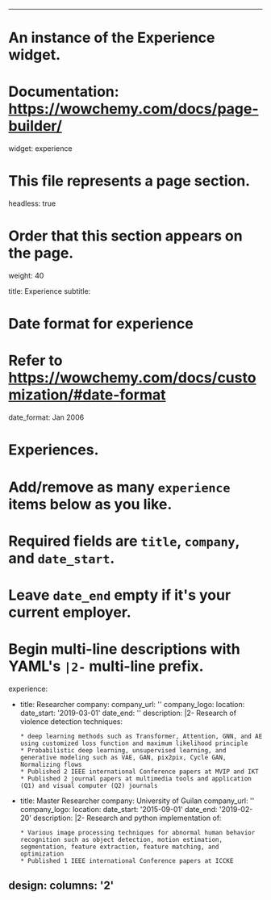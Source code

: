  ---
# An instance of the Experience widget.
# Documentation: https://wowchemy.com/docs/page-builder/
widget: experience

# This file represents a page section.
headless: true

# Order that this section appears on the page.
weight: 40

title: Experience
subtitle:

# Date format for experience
#   Refer to https://wowchemy.com/docs/customization/#date-format
date_format: Jan 2006

# Experiences.
#   Add/remove as many `experience` items below as you like.
#   Required fields are `title`, `company`, and `date_start`.
#   Leave `date_end` empty if it's your current employer.
#   Begin multi-line descriptions with YAML's `|2-` multi-line prefix.
experience:
  - title: Researcher
    company: 
    company_url: ''
    company_logo: 
    location: 
    date_start: '2019-03-01'
    date_end: ''
    description: |2-
        Research of violence detection techniques:
        
        * deep learning methods such as Transformer, Attention, GNN, and AE using customized loss function and maximum likelihood principle
        * Probabilistic deep learning, unsupervised learning, and generative modeling such as VAE, GAN, pix2pix, Cycle GAN, Normalizing flows
        * Published 2 IEEE international Conference papers at MVIP and IKT
        * Published 2 journal papers at multimedia tools and application (Q1) and visual computer (Q2) journals
        
  - title: Master Researcher
    company: University of Guilan
    company_url: ''
    company_logo: 
    location: 
    date_start: '2015-09-01'
    date_end: '2019-02-20'
    description: |2-
        Research and python implementation of:

        * Various image processing techniques for abnormal human behavior recognition such as object detection, motion estimation, segmentation, feature extraction, feature matching, and optimization
        * Published 1 IEEE international Conference papers at ICCKE


design:
  columns: '2'
---
